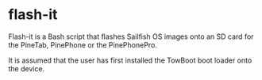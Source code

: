 # flash-it

Flash-it is a Bash script that flashes Sailfish OS images onto an SD card for the PineTab, PinePhone or the PinePhonePro.

It is assumed that the user has first installed the TowBoot boot loader onto the device.
